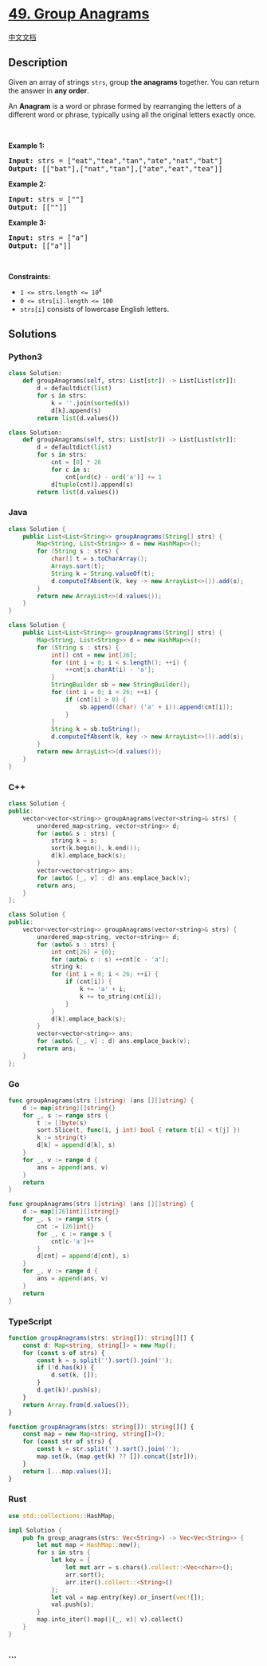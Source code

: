 # [49. Group Anagrams](https://leetcode.com/problems/group-anagrams)

[中文文档](/solution/0000-0099/0049.Group%20Anagrams/README.md)

## Description

<p>Given an array of strings <code>strs</code>, group <strong>the anagrams</strong> together. You can return the answer in <strong>any order</strong>.</p>

<p>An <strong>Anagram</strong> is a word or phrase formed by rearranging the letters of a different word or phrase, typically using all the original letters exactly once.</p>

<p>&nbsp;</p>
<p><strong class="example">Example 1:</strong></p>
<pre><strong>Input:</strong> strs = ["eat","tea","tan","ate","nat","bat"]
<strong>Output:</strong> [["bat"],["nat","tan"],["ate","eat","tea"]]
</pre><p><strong class="example">Example 2:</strong></p>
<pre><strong>Input:</strong> strs = [""]
<strong>Output:</strong> [[""]]
</pre><p><strong class="example">Example 3:</strong></p>
<pre><strong>Input:</strong> strs = ["a"]
<strong>Output:</strong> [["a"]]
</pre>
<p>&nbsp;</p>
<p><strong>Constraints:</strong></p>

<ul>
	<li><code>1 &lt;= strs.length &lt;= 10<sup>4</sup></code></li>
	<li><code>0 &lt;= strs[i].length &lt;= 100</code></li>
	<li><code>strs[i]</code> consists of lowercase English letters.</li>
</ul>

## Solutions

<!-- tabs:start -->

### **Python3**

```python
class Solution:
    def groupAnagrams(self, strs: List[str]) -> List[List[str]]:
        d = defaultdict(list)
        for s in strs:
            k = ''.join(sorted(s))
            d[k].append(s)
        return list(d.values())
```

```python
class Solution:
    def groupAnagrams(self, strs: List[str]) -> List[List[str]]:
        d = defaultdict(list)
        for s in strs:
            cnt = [0] * 26
            for c in s:
                cnt[ord(c) - ord('a')] += 1
            d[tuple(cnt)].append(s)
        return list(d.values())
```

### **Java**

```java
class Solution {
    public List<List<String>> groupAnagrams(String[] strs) {
        Map<String, List<String>> d = new HashMap<>();
        for (String s : strs) {
            char[] t = s.toCharArray();
            Arrays.sort(t);
            String k = String.valueOf(t);
            d.computeIfAbsent(k, key -> new ArrayList<>()).add(s);
        }
        return new ArrayList<>(d.values());
    }
}
```

```java
class Solution {
    public List<List<String>> groupAnagrams(String[] strs) {
        Map<String, List<String>> d = new HashMap<>();
        for (String s : strs) {
            int[] cnt = new int[26];
            for (int i = 0; i < s.length(); ++i) {
                ++cnt[s.charAt(i) - 'a'];
            }
            StringBuilder sb = new StringBuilder();
            for (int i = 0; i < 26; ++i) {
                if (cnt[i] > 0) {
                    sb.append((char) ('a' + i)).append(cnt[i]);
                }
            }
            String k = sb.toString();
            d.computeIfAbsent(k, key -> new ArrayList<>()).add(s);
        }
        return new ArrayList<>(d.values());
    }
}
```

### **C++**

```cpp
class Solution {
public:
    vector<vector<string>> groupAnagrams(vector<string>& strs) {
        unordered_map<string, vector<string>> d;
        for (auto& s : strs) {
            string k = s;
            sort(k.begin(), k.end());
            d[k].emplace_back(s);
        }
        vector<vector<string>> ans;
        for (auto& [_, v] : d) ans.emplace_back(v);
        return ans;
    }
};
```

```cpp
class Solution {
public:
    vector<vector<string>> groupAnagrams(vector<string>& strs) {
        unordered_map<string, vector<string>> d;
        for (auto& s : strs) {
            int cnt[26] = {0};
            for (auto& c : s) ++cnt[c - 'a'];
            string k;
            for (int i = 0; i < 26; ++i) {
                if (cnt[i]) {
                    k += 'a' + i;
                    k += to_string(cnt[i]);
                }
            }
            d[k].emplace_back(s);
        }
        vector<vector<string>> ans;
        for (auto& [_, v] : d) ans.emplace_back(v);
        return ans;
    }
};
```

### **Go**

```go
func groupAnagrams(strs []string) (ans [][]string) {
	d := map[string][]string{}
	for _, s := range strs {
		t := []byte(s)
		sort.Slice(t, func(i, j int) bool { return t[i] < t[j] })
		k := string(t)
		d[k] = append(d[k], s)
	}
	for _, v := range d {
		ans = append(ans, v)
	}
	return
}
```

```go
func groupAnagrams(strs []string) (ans [][]string) {
	d := map[[26]int][]string{}
	for _, s := range strs {
		cnt := [26]int{}
		for _, c := range s {
			cnt[c-'a']++
		}
		d[cnt] = append(d[cnt], s)
	}
	for _, v := range d {
		ans = append(ans, v)
	}
	return
}
```

### **TypeScript**

```ts
function groupAnagrams(strs: string[]): string[][] {
    const d: Map<string, string[]> = new Map();
    for (const s of strs) {
        const k = s.split('').sort().join('');
        if (!d.has(k)) {
            d.set(k, []);
        }
        d.get(k)!.push(s);
    }
    return Array.from(d.values());
}
```

```ts
function groupAnagrams(strs: string[]): string[][] {
    const map = new Map<string, string[]>();
    for (const str of strs) {
        const k = str.split('').sort().join('');
        map.set(k, (map.get(k) ?? []).concat([str]));
    }
    return [...map.values()];
}
```

### **Rust**

```rust
use std::collections::HashMap;

impl Solution {
    pub fn group_anagrams(strs: Vec<String>) -> Vec<Vec<String>> {
        let mut map = HashMap::new();
        for s in strs {
            let key = {
                let mut arr = s.chars().collect::<Vec<char>>();
                arr.sort();
                arr.iter().collect::<String>()
            };
            let val = map.entry(key).or_insert(vec![]);
            val.push(s);
        }
        map.into_iter().map(|(_, v)| v).collect()
    }
}
```

### **...**

```

```

<!-- tabs:end -->
